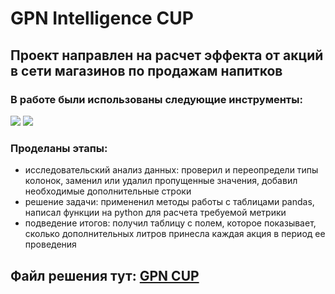 # GPN Intelligence CUP
## Проект направлен на расчет эффекта от акций в сети магазинов по продажам напитков
### В работе были использованы следующие инструменты:
![](https://camo.githubusercontent.com/a82f90224cfb75e682adae9b9f9c3257638d16ecea35001155cac9618d234585/68747470733a2f2f696d672e736869656c64732e696f2f62616467652f707974686f6e2d77686974653f6c6f676f3d707974686f6e267374796c653d666f722d7468652d6261646765) ![](https://camo.githubusercontent.com/6857d3b9486585dd1154240b8c0f540678413e92feb328d69ea3dd54adc2db7d/68747470733a2f2f696d672e736869656c64732e696f2f62616467652f70616e6461732d77686974653f6c6f676f3d70616e646173266c6f676f436f6c6f723d626c7565267374796c653d666f722d7468652d6261646765)
### Проделаны этапы: 
- исследовательский анализ данных: проверил и переопредели типы колонок, заменил или удалил пропущенные значения, добавил необходимые дополнительные строки
- решение задачи: примененил методы работы с таблицами pandas, написал функции на python для расчета требуемой метрики
- подведение итогов: получил таблицу с полем, которое показывает, сколько дополнительных литров принесла каждая акция в период ее проведения

## Файл решения тут: [GPN CUP](https://github.com/Mihail-Olegovich/GPN_CUP/blob/master/DS%20GPN.ipynb)
